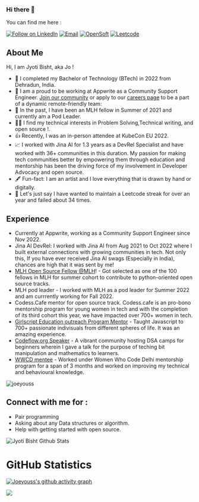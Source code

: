 ### Hi there 👋

<!--
**joeyouss/joeyouss** is a ✨ _special_ ✨ repository because its `README.md` (this file) appears on your GitHub profile.
-->
You can find me here :
<p align="left">
  <a href="https://www.linkedin.com/in/jyoti-bisht-9299181b1/"><img title="Follow on LinkedIn" src="https://img.shields.io/badge/LinkedIn-0077B5?style=for-the-badge&logo=linkedin&logoColor=white"/></a>
  <a href="mailto:jyotibisht6114@gmail.com"><img title="Email" src="https://img.shields.io/badge/Gmail-D14836?style=for-the-badge&logo=gmail&logoColor=white"/></a>
  <a href="https://hashnode.com/@Joeyous"><img title="OpenSoft" src="https://img.shields.io/badge/Hashnode-2962FF?style=for-the-badge&logo=hashnode&logoColor=white"/></a>  
  <a href="https://leetcode.com/joeyouss/"><img title="Leetcode" src="https://img.shields.io/badge/Leetcode-Leetcode-purple"/></a>  
  
  

## About Me
Hi, I am Jyoti Bisht, aka Jo !
- 🔭 I completed my Bachelor of Technology (BTech) in 2022 from Dehradun, India.
- 📍 I am a proud to be working at Appwrite as a Community Support Engineer. [Join our community](https://appwrite.io/community) or apply to our [careers page](https://appwrite.io/company/careers) to be a part of a dynamic remote-friendly team: 
- 🌱 In the past, I have been an MLH fellow in Summer of 2021 and currently am a Pod Leader.
- 👩‍💻 I find my technical interests in Problem Solving,Technical writing, and open source !. 
- 👍 Recently, I was an in-person attendee at KubeCon EU 2022.
- 📈 I worked with Jina AI for 1.3 years as a DevRel Specialist and have worked with 36+ communities in this duration. My passion for making tech communities better by empowering them through education and mentorship has been the driving force of my involvement in Developer Advocacy and open source.
- 🖋️ Fun-fact: I am an artist and I love everything that is drawn by hand or digitally.
- 🫥 Let's just say I have wanted to maintain a Leetcode streak for over an year and failed about 34 times. 
  
## Experience 
  
 - Currently at Appwrite, working as a Community Support Engineer since Nov 2022.
 - Jina AI DevRel: I worked with Jina AI from Aug 2021 to Oct 2022 where I built external connections with growing communities in tech. Not only this, If you have ever received Jina AI swags (Especially in India), chances are high that it was sent by me! 
 - [MLH Open Source Fellow @MLH](https://fellowship.mlh.io/)! - Got selected as one of the 100 fellows in MLH for summer cohort to contribute to python-oriented open source tracks.
 - MLH pod leader - I worked with MLH as a pod leader for Summer 2022 and am currrently working for Fall 2022.
 -  Codess.Cafe mentor for open source track. Codess.cafe is an pro-bono mentorship program for young women in tech and with the completion of its third cohort this year, we have impacted over 700+ women in tech. 
 - [Girlscript Education outreach Program Mentor](https://www.linkedin.com/posts/jyoti-bisht-9299181b1_thankyou-people-mentoring-activity-6768905121893093376-WAwz) - Taught Javascript to 700+ passionate indivisuals from different spheres of life. It was an amazing experience.
 - [Codeflow.org Speaker](https://www.linkedin.com/posts/jyoti-bisht-9299181b1_codeflow-bootcamp-dsa-activity-6806528373775572992-tCR_) - A vibrant community hosting DSA camps for beginners wherein I gave a talk for the purpose of teching bit manipulation and mathematics to learners.
 - [WWCD mentee](https://www.linkedin.com/posts/jyoti-bisht-9299181b1_this-post-comes-really-late-but-is-important-activity-6806639097973743616-tUjP) - Worked under Women Who Code Delhi mentorship program for a span of 3 months and worked on improving my technical and behavioural knowledge.

 
<p align="left"> 
<img src="https://komarev.com/ghpvc/?username=USERNAME&label=Views&color=blue&style=plastic" alt="joeyouss" />
 </p>

## Connect with me for :
  - Pair programming
  - Asking about any Data structures or algorithm.
  - Help with getting started with open source.
  

![Jyoti Bisht Github Stats](https://github-readme-stats.anuraghazra1.vercel.app/api?username=joeyouss&show_icons=true&include_all_commits=true&theme=radical)

<h1 align="left">GitHub Statistics</h1>

[![Joeyouss's github activity graph](https://activity-graph.herokuapp.com/graph?username=joeyouss&theme=github)](https://github.com/ashutosh00710/github-readme-activity-graph)

<a href="https://github.com/joeyouss">
  <img align="center" src="https://github-readme-stats.vercel.app/api/top-langs/?username=joeyouss&theme=tokyonight&layout=compact&" />
</a>

